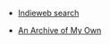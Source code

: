
- [Indieweb search](/2020/04/fe45adb8c24e654605b9906dea2df749/)

- [An Archive of My Own](/2019/10/archive-of-my-own/)
